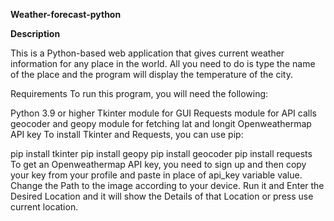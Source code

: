 **Weather-forecast-python**

**Description**

This is a Python-based web application that gives current weather information for any place in the world.
All you need to do is type the name of the place and the program will display the temperature of the city.

Requirements
To run this program, you will need the following:

Python 3.9 or higher
Tkinter module for GUI
Requests module for API calls
geocoder and geopy module for fetching lat and longit
Openweathermap API key
To install Tkinter and Requests, you can use pip:

pip install tkinter
pip install geopy
pip install geocoder
pip install requests  
To get an Openweathermap API key, you need to sign up and then copy your key from your profile and paste in place of api_key variable value.
Change the Path to the image according to your device.
Run it and Enter the Desired Location and it will show the Details of that Location or press use current location.
